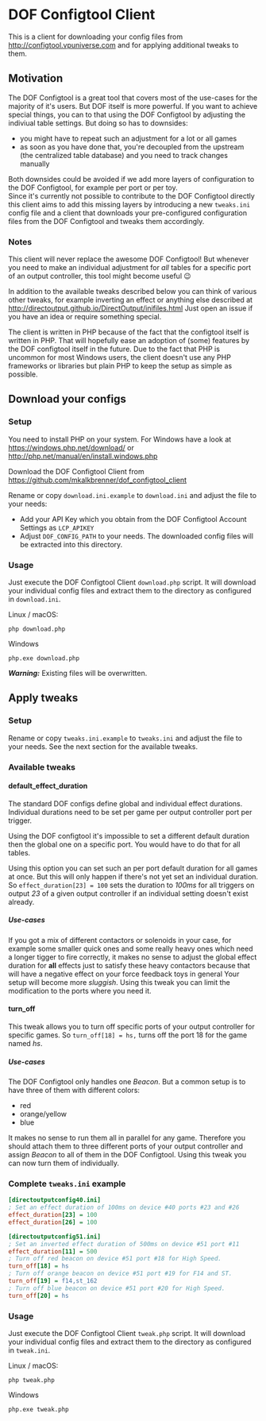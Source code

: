 # DOF Configtool Client

This is a client for downloading your config files from http://configtool.vpuniverse.com and for applying additional tweaks to them.

## Motivation

The DOF Configtool is a great tool that covers most of the use-cases for the majority of it's users.
But DOF itself is more powerful. If you want to achieve special things, you can to that using the DOF Configtool by adjusting the indiviual table settings.
But doing so has to downsides:
* you might have to repeat such an adjustment for a lot or all games
* as soon as you have done that, you're decoupled from the upstream (the centralized table database) and you need to track changes manually

Both downsides could be avoided if we add more layers of configuration to the DOF Configtool, for example per port or per toy.  
Since it's currently not possible to contribute to the DOF Configtool directly this client aims to add this missing layers by introducing a new `tweaks.ini`
config file and a client that downloads your pre-configured configuration files from the DOF Configtool and tweaks them accordingly.

### Notes

This client will never replace the awesome DOF Configtool!
But whenever you need to make an individual adjustment for _all_ tables for a specific port of an output controller, this tool might become useful﻿ 😉

In addition to the available tweaks described below you can think of various other tweaks,
for example inverting an effect or anything else described at http://directoutput.github.io/DirectOutput/inifiles.html
Just open an issue if you have an idea or require something special.

The client is written in PHP because of the fact that the configtool itself is written in PHP.
That will hopefully ease an adoption of (some) features by the DOF configtool itself in the future.
Due to the fact that PHP is uncommon for most Windows users, the client doesn't use any PHP frameworks or libraries but plain PHP to keep the setup as simple as possible. 

## Download your configs

### Setup

You need to install PHP on your system. For Windows have a look at https://windows.php.net/download/ or http://php.net/manual/en/install.windows.php

Download the DOF Configtool Client from https://github.com/mkalkbrenner/dof_configtool_client

Rename or copy `download.ini.example` to `download.ini` and adjust the file to your needs:
 * Add your API Key which you obtain from the DOF Configtool Account Settings as `LCP_APIKEY`
 * Adjust `DOF_CONFIG_PATH` to your needs. The downloaded config files will be extracted into this directory.
 
### Usage

Just execute the DOF Configtool Client `download.php` script. It will download your individual config files and extract them to the directory as configured in `download.ini`.

Linux / macOS:
```
php download.php
```

Windows
```
php.exe download.php
```

**_Warning:_** Existing files will be overwritten.
 
## Apply tweaks

### Setup

Rename or copy `tweaks.ini.example` to `tweaks.ini` and adjust the file to your needs. See the next section for the available tweaks.

### Available tweaks

#### default_effect_duration

The standard DOF configs define global and individual effect durations. Individual durations need to be set per game per output controller port per trigger.

Using the DOF configtool it's impossible to set a different default duration then the global one on a specific port. You would have to do that for all tables.

Using this option you can set such an per port default duration for all games at once. But this will only happen if there's not yet set an individual duration.
So `effect_duration[23] = 100` sets the duration to _100ms_ for all triggers on output _23_ of a given output controller if an individual setting doesn't exist already.

##### Use-cases

If you got a mix of different contactors or solenoids in your case, for example some smaller quick ones and some really heavy ones which need a longer tigger to fire correctly,
it makes no sense to adjust the global effect duration for **all** effects just to satisfy these heavy contactors because that will have a negative effect on your force feedback toys in general
Your setup will become more _sluggish_.
Using this tweak you can limit the modification to the ports where you need it.

#### turn_off

This tweak allows you to turn off specific ports of your output controller for specific games.
So `turn_off[18] = hs,` turns off the port 18 for the game named _hs_.

##### Use-cases

The DOF Configtool only handles one _Beacon_. But a common setup is to have three of them with different colors:
* red
* orange/yellow
* blue

It makes no sense to run them all in parallel for any game. Therefore you should attach them to three different ports of your output controller and assign _Beacon_ to all of them in the DOF Configtool.
Using this tweak you can now turn them of individually. 
 
### Complete `tweaks.ini` example

```INI
[directoutputconfig40.ini]
; Set an effect duration of 100ms on device #40 ports #23 and #26
effect_duration[23] = 100
effect_duration[26] = 100

[directoutputconfig51.ini]
; Set an inverted effect duration of 500ms on device #51 port #11
effect_duration[11] = 500
; Turn off red beacon on device #51 port #18 for High Speed.
turn_off[18] = hs
; Turn off orange beacon on device #51 port #19 for F14 and ST.
turn_off[19] = f14,st_162
; Turn off blue beacon on device #51 port #20 for High Speed.
turn_off[20] = hs
```

### Usage

Just execute the DOF Configtool Client `tweak.php` script. It will download your individual config files and extract them to the directory as configured in `tweak.ini`.

Linux / macOS:
```
php tweak.php
```

Windows
```
php.exe tweak.php
```

